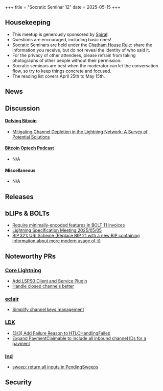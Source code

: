 +++
title = "Socratic Seminar 12"
date = 2025-05-15
+++

Housekeeping
------------

- This meetup is generously sponsored by [Spiral](https://spiral.xyz/)!
- Questions are encouraged, including basic ones!
- Socratic Seminars are held under the [Chatham House Rule](https://www.chathamhouse.org/about-us/chatham-house-rule): share the information you receive, but do not reveal the identity of who said it.
- For the privacy of other attendees, please refrain from taking photographs of other people without their permission.
- Socratic seminars are best when the moderator can let the conversation flow, so try to keep things concrete and focused.
- The reading list covers April 25th to May 15th.

News
----

Discussion
----------
#### [Delving Bitcoin](https://delvingbitcoin.org/)
- [Mitigating Channel Depletion in the Lightning Network: A Survey of Potential Solutions](https://delvingbitcoin.org/t/mitigating-channel-depletion-in-the-lightning-network-a-survey-of-potential-solutions/1640)


#### [Bitcoin Optech Podcast](https://bitcoinops.org/en/podcast/)
- N/A

#### Miscellaneous
- N/A

Releases
--------

bLIPs & BOLTs
-------------
- [Require minimally-encoded features in BOLT 11 invoices](https://github.com/lightning/bolts/pull/1245)
- [Lightning Specification Meeting 2025/05/05](https://github.com/lightning/bolts/issues/1255)
- [BIP 321: URI Scheme (Replace BIP 21 with a new BIP containing information about more modern usage of it)](https://github.com/bitcoin/bips/pull/1555)

Noteworthy PRs
--------------

### [Core Lightning](https://github.com/ElementsProject/lightning)
- [Add LSPS0 Client and Service Plugin](https://github.com/ElementsProject/lightning/pull/8227)
- [Handle closed channels better](https://github.com/ElementsProject/lightning/pull/8162)

### [eclair](https://github.com/ACINQ/eclair/)
- [Simplify channel keys management](https://github.com/ACINQ/eclair/pull/3064)

### [LDK](https://github.com/lightningdevkit/rust-lightning)
- [(3/3) Add Failure Reason to HTLCHandlingFailed](https://github.com/lightningdevkit/rust-lightning/pull/3700)
- [Expand PaymentClaimable to include all inbound channel IDs for a payment](https://github.com/lightningdevkit/rust-lightning/pull/3655)

### [lnd](https://github.com/lightningnetwork/lnd)
- [sweep: return all inputs in PendingSweeps](https://github.com/lightningnetwork/lnd/pull/9772)

Security
--------------

